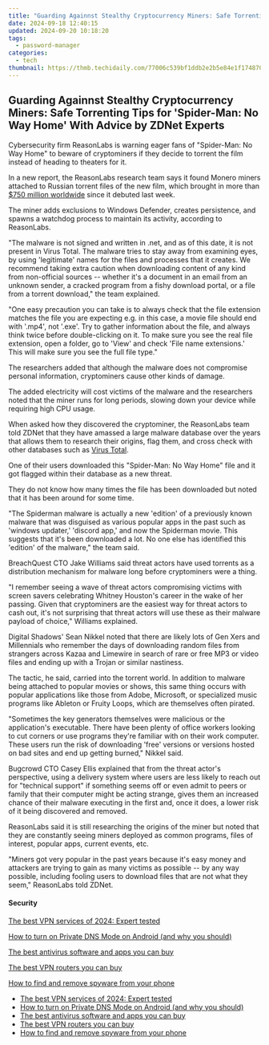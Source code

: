 ```yaml
---
title: "Guarding Againnst Stealthy Cryptocurrency Miners: Safe Torrenting Tips for 'Spider-Man: No Way Home' With Advice by ZDNet Experts"
date: 2024-09-18 12:40:15
updated: 2024-09-20 10:18:20
tags:
  - password-manager
categories:
  - tech
thumbnail: https://thmb.techidaily.com/77006c539bf1ddb2e2b5e84e1f174870218883325d71d7edbcfdaf185bcde8ae.jpg
---
```


## Guarding Againnst Stealthy Cryptocurrency Miners: Safe Torrenting Tips for 'Spider-Man: No Way Home' With Advice by ZDNet Experts

Cybersecurity firm ReasonLabs is warning eager fans of "Spider-Man: No Way Home" to beware of cryptominers if they decide to torrent the film instead of heading to theaters for it. 

In a new report, the ReasonLabs research team says it found Monero miners attached to Russian torrent files of the new film, which brought in more than [$750 million worldwide](https://www.boxofficemojo.com/title/tt10872600/credits/) since it debuted last week. 

The miner adds exclusions to Windows Defender, creates persistence, and spawns a watchdog process to maintain its activity, according to ReasonLabs. 

"The malware is not signed and written in .net, and as of this date, it is not present in Virus Total. The malware tries to stay away from examining eyes, by using 'legitimate' names for the files and processes that it creates. We recommend taking extra caution when downloading content of any kind from non-official sources -- whether it's a document in an email from an unknown sender, a cracked program from a fishy download portal, or a file from a torrent download," the team explained. 

"One easy precaution you can take is to always check that the file extension matches the file you are expecting e.g. in this case, a movie file should end with '.mp4', not '.exe'. Try to gather information about the file, and always think twice before double-clicking on it. To make sure you see the real file extension, open a folder, go to 'View' and check 'File name extensions.' This will make sure you see the full file type." 

The researchers added that although the malware does not compromise personal information, cryptominers cause other kinds of damage.

The added electricity will cost victims of the malware and the researchers noted that the miner runs for long periods, slowing down your device while requiring high CPU usage. 

When asked how they discovered the cryptominer, the ReasonLabs team told ZDNet that they have amassed a large malware database over the years that allows them to research their origins, flag them, and cross check with other databases such as [Virus Total](https://www.virustotal.com/). 

One of their users downloaded this "Spider-Man: No Way Home" file and it got flagged within their database as a new threat.

They do not know how many times the file has been downloaded but noted that it has been around for some time. 

"The Spiderman malware is actually a new 'edition' of a previously known malware that was disguised as various popular apps in the past such as 'windows updater,' 'discord app,' and now the Spiderman movie. This suggests that it's been downloaded a lot. No one else has identified this 'edition' of the malware," the team said. 

BreachQuest CTO Jake Williams said threat actors have used torrents as a distribution mechanism for malware long before cryptominers were a thing. 

"I remember seeing a wave of threat actors compromising victims with screen savers celebrating Whitney Houston's career in the wake of her passing. Given that cryptominers are the easiest way for threat actors to cash out, it's not surprising that threat actors will use these as their malware payload of choice," Williams explained. 

Digital Shadows' Sean Nikkel noted that there are likely lots of Gen Xers and Millennials who remember the days of downloading random files from strangers across Kazaa and Limewire in search of rare or free MP3 or video files and ending up with a Trojan or similar nastiness. 

The tactic, he said, carried into the torrent world. In addition to malware being attached to popular movies or shows, this same thing occurs with popular applications like those from Adobe, Microsoft, or specialized music programs like Ableton or Fruity Loops, which are themselves often pirated. 

"Sometimes the key generators themselves were malicious or the application's executable. There have been plenty of office workers looking to cut corners or use programs they're familiar with on their work computer. These users run the risk of downloading 'free' versions or versions hosted on bad sites and end up getting burned," Nikkel said. 

Bugcrowd CTO Casey Ellis explained that from the threat actor's perspective, using a delivery system where users are less likely to reach out for "technical support" if something seems off or even admit to peers or family that their computer might be acting strange, gives them an increased chance of their malware executing in the first and, once it does, a lower risk of it being discovered and removed. 

ReasonLabs said it is still researching the origins of the miner but noted that they are constantly seeing miners deployed as common programs, files of interest, popular apps, current events, etc. 

"Miners got very popular in the past years because it's easy money and attackers are trying to gain as many victims as possible -- by any way possible, including fooling users to download files that are not what they seem," ReasonLabs told ZDNet. 

#### Security

[The best VPN services of 2024: Expert tested](https://www.zdnet.com/article/best-vpn/ "The best VPN services of 2024: Expert tested")

[How to turn on Private DNS Mode on Android (and why you should)](https://www.zdnet.com/article/how-to-turn-on-private-dns-mode-on-android-and-why-you-should/ "How to turn on Private DNS Mode on Android (and why you should)")

[The best antivirus software and apps you can buy](https://www.zdnet.com/article/best-antivirus/ "The best antivirus software and apps you can buy")

[The best VPN routers you can buy](https://www.zdnet.com/article/best-vpn-router/ "The best VPN routers you can buy")

[How to find and remove spyware from your phone](https://www.zdnet.com/article/how-to-find-and-remove-spyware-from-your-phone/ "How to find and remove spyware from your phone")

* [The best VPN services of 2024: Expert tested](https://www.zdnet.com/article/best-vpn/ "The best VPN services of 2024: Expert tested")
* [How to turn on Private DNS Mode on Android (and why you should)](https://www.zdnet.com/article/how-to-turn-on-private-dns-mode-on-android-and-why-you-should/ "How to turn on Private DNS Mode on Android (and why you should)")
* [The best antivirus software and apps you can buy](https://www.zdnet.com/article/best-antivirus/ "The best antivirus software and apps you can buy")
* [The best VPN routers you can buy](https://www.zdnet.com/article/best-vpn-router/ "The best VPN routers you can buy")
* [How to find and remove spyware from your phone](https://www.zdnet.com/article/how-to-find-and-remove-spyware-from-your-phone/ "How to find and remove spyware from your phone")

<ins class="adsbygoogle"
     style="display:block"
     data-ad-format="autorelaxed"
     data-ad-client="ca-pub-7571918770474297"
     data-ad-slot="1223367746"></ins>



<ins class="adsbygoogle"
     style="display:block"
     data-ad-client="ca-pub-7571918770474297"
     data-ad-slot="8358498916"
     data-ad-format="auto"
     data-full-width-responsive="true"></ins>
